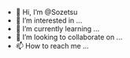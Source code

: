 - 👋 Hi, I’m @Sozetsu
- 👀 I’m interested in ...
- 🌱 I’m currently learning ...
- 💞️ I’m looking to collaborate on ...
- 📫 How to reach me ...

<!---
Sozetsu/Sozetsu is a ✨ special ✨ repository because its `README.md` (this file) appears on your GitHub profile.
You can click the Preview link to take a look at your changes.
--->
